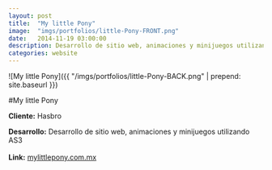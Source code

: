 ```yaml
---
layout:	post
title:	"My little Pony"
image:	"imgs/portfolios/little-Pony-FRONT.png"
date:   2014-11-19 03:00:00
description: Desarrollo de sitio web, animaciones y minijuegos utilizando AS3
categories: website
---
```

![My little Pony]({{ "/imgs/portfolios/little-Pony-BACK.png" | prepend: site.baseurl }})

#My little Pony

**Cliente:** Hasbro

**Desarrollo:** Desarrollo de sitio web, animaciones y minijuegos utilizando AS3
<br><br>
**Link:**
<a class="link" href="http://mylittlepony.com.mx/" target="blank"> mylittlepony.com.mx</a>